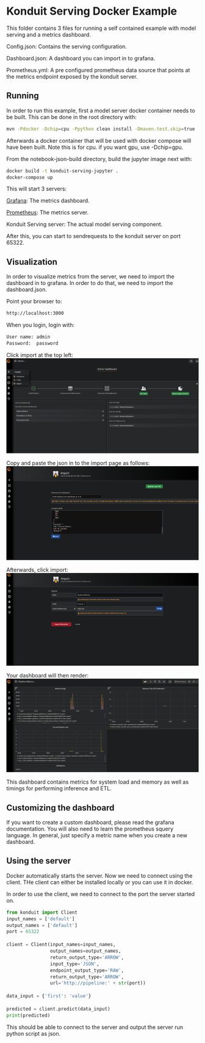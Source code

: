 # Konduit Serving Docker Example

This folder contains 3 files for running
a self contained example
with model serving and a metrics dashboard.

Config.json: Contains the serving configuration.

Dashboard.json: A dashboard you can import in to grafana.

Prometheus.yml: A pre configured prometheus data source
that points at the metrics endpoint exposed by the konduit server.

## Running

In order to run this example, first a model server docker container needs to be built.
This can be done in the root directory with:

```bash
mvn -Pdocker -Dchip=cpu -Ppython clean install -Dmaven.test.skip=true
```

Afterwards a docker container that will be used with docker compose
will have been built. Note this is for cpu.
if you want gpu, use -Dchip=gpu.

From the notebook-json-build directory, build the jupyter image next with:

```bash
docker build -t konduit-serving-jupyter .
docker-compose up
```

This will start 3 servers:

[Grafana](https://grafana.com/): The metrics dashboard.

[Prometheus](https://prometheus.io/): The metrics server.

Konduit Serving server:  The actual model serving component.

After this, you can start to sendrequests to the konduit server on port 65322.

## Visualization

In order to visualize metrics from the server,
we need to import the dashboard in to grafana.
In order to do that, we need to import the dashboard.json.

Point your browser to:

```bash
http://localhost:3000
```

When you login, login with:

```bash
User name: admin
Password:  password
```

Click import at the top left:
![Dashboard import](img/dashboardimport.png "Dashboard import")

Copy and paste the json in to the import page as follows:
![Dashboard import](img/jsonimportdashboard.png "Dashboard import")

Afterwards, click import:
![Dashboard import](img/dashboardimportfinish.png "Dashboard import")

Your dashboard will then render:
![Dashboard import](img/dashboardrender.png "Dashboard import")

This dashboard contains metrics for system load and memory as well
as timings for performing inference and ETL.

## Customizing the dashboard

If you want to create a custom dashboard, please read the grafana documentation.
You will also need to learn the prometheus squery language.
In general, just specify a metric name when you create a new dashboard.

## Using the server

Docker automatically starts the server. Now we need to connect using the client.
THe client can either be installed locally or you can use it in docker.

In order to use the client, we need to connect to the port the server started on.

```python
from konduit import Client
input_names = ['default']
output_names = ['default']
port = 65322

client = Client(input_names=input_names,
                output_names=output_names,
                return_output_type='ARROW',
                input_type='JSON',
                endpoint_output_type='RAW',
                return_output_type='ARROW',
                url='http://pipeline:' + str(port))

data_input = {'first': 'value'}

predicted = client.predict(data_input)
print(predicted)

```

This should be able to connect to the server
and output the server run python script as json.